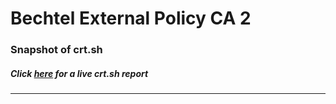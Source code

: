 # Bechtel External Policy CA 2
### Snapshot of crt.sh
##### Click [here](https://crt.sh/?q=CD898E4C16AB1892F363A461E110333C74E9DD4B3E67E22364CCC030EBB5EF5F) for a live crt.sh report

---

